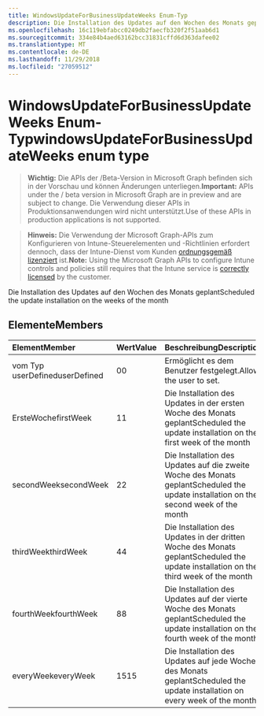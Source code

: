 ```yaml
---
title: WindowsUpdateForBusinessUpdateWeeks Enum-Typ
description: Die Installation des Updates auf den Wochen des Monats geplant
ms.openlocfilehash: 16c119ebfabcc0249db2faecfb320f2f51aab6d1
ms.sourcegitcommit: 334e84b4aed63162bcc31831cffd6d363dafee02
ms.translationtype: MT
ms.contentlocale: de-DE
ms.lasthandoff: 11/29/2018
ms.locfileid: "27059512"
---
```

# <a name="windowsupdateforbusinessupdateweeks-enum-type"></a><span data-ttu-id="a8c77-103">WindowsUpdateForBusinessUpdateWeeks Enum-Typ</span><span class="sxs-lookup"><span data-stu-id="a8c77-103">windowsUpdateForBusinessUpdateWeeks enum type</span></span>

> <span data-ttu-id="a8c77-104">**Wichtig:** Die APIs der /Beta-Version in Microsoft Graph befinden sich in der Vorschau und können Änderungen unterliegen.</span><span class="sxs-lookup"><span data-stu-id="a8c77-104">**Important:** APIs under the / beta version in Microsoft Graph are in preview and are subject to change.</span></span> <span data-ttu-id="a8c77-105">Die Verwendung dieser APIs in Produktionsanwendungen wird nicht unterstützt.</span><span class="sxs-lookup"><span data-stu-id="a8c77-105">Use of these APIs in production applications is not supported.</span></span>

> <span data-ttu-id="a8c77-106">**Hinweis:** Die Verwendung der Microsoft Graph-APIs zum Konfigurieren von Intune-Steuerelementen und -Richtlinien erfordert dennoch, dass der Intune-Dienst vom Kunden [ordnungsgemäß lizenziert](https://go.microsoft.com/fwlink/?linkid=839381) ist.</span><span class="sxs-lookup"><span data-stu-id="a8c77-106">**Note:** Using the Microsoft Graph APIs to configure Intune controls and policies still requires that the Intune service is [correctly licensed](https://go.microsoft.com/fwlink/?linkid=839381) by the customer.</span></span>

<span data-ttu-id="a8c77-107">Die Installation des Updates auf den Wochen des Monats geplant</span><span class="sxs-lookup"><span data-stu-id="a8c77-107">Scheduled the update installation on the weeks of the month</span></span>
## <a name="members"></a><span data-ttu-id="a8c77-108">Elemente</span><span class="sxs-lookup"><span data-stu-id="a8c77-108">Members</span></span>
|<span data-ttu-id="a8c77-109">Element</span><span class="sxs-lookup"><span data-stu-id="a8c77-109">Member</span></span>|<span data-ttu-id="a8c77-110">Wert</span><span class="sxs-lookup"><span data-stu-id="a8c77-110">Value</span></span>|<span data-ttu-id="a8c77-111">Beschreibung</span><span class="sxs-lookup"><span data-stu-id="a8c77-111">Description</span></span>|
|:---|:---|:---|
|<span data-ttu-id="a8c77-112">vom Typ userDefined</span><span class="sxs-lookup"><span data-stu-id="a8c77-112">userDefined</span></span>|<span data-ttu-id="a8c77-113">0</span><span class="sxs-lookup"><span data-stu-id="a8c77-113">0</span></span>|<span data-ttu-id="a8c77-114">Ermöglicht es dem Benutzer festgelegt.</span><span class="sxs-lookup"><span data-stu-id="a8c77-114">Allow the user to set.</span></span>|
|<span data-ttu-id="a8c77-115">ErsteWoche</span><span class="sxs-lookup"><span data-stu-id="a8c77-115">firstWeek</span></span>|<span data-ttu-id="a8c77-116">1</span><span class="sxs-lookup"><span data-stu-id="a8c77-116">1</span></span>|<span data-ttu-id="a8c77-117">Die Installation des Updates in der ersten Woche des Monats geplant</span><span class="sxs-lookup"><span data-stu-id="a8c77-117">Scheduled the update installation on the first week of the month</span></span>|
|<span data-ttu-id="a8c77-118">secondWeek</span><span class="sxs-lookup"><span data-stu-id="a8c77-118">secondWeek</span></span>|<span data-ttu-id="a8c77-119">2</span><span class="sxs-lookup"><span data-stu-id="a8c77-119">2</span></span>|<span data-ttu-id="a8c77-120">Die Installation des Updates auf die zweite Woche des Monats geplant</span><span class="sxs-lookup"><span data-stu-id="a8c77-120">Scheduled the update installation on the second week of the month</span></span>|
|<span data-ttu-id="a8c77-121">thirdWeek</span><span class="sxs-lookup"><span data-stu-id="a8c77-121">thirdWeek</span></span>|<span data-ttu-id="a8c77-122">4</span><span class="sxs-lookup"><span data-stu-id="a8c77-122">4</span></span>|<span data-ttu-id="a8c77-123">Die Installation des Updates in der dritten Woche des Monats geplant</span><span class="sxs-lookup"><span data-stu-id="a8c77-123">Scheduled the update installation on the third week of the month</span></span>|
|<span data-ttu-id="a8c77-124">fourthWeek</span><span class="sxs-lookup"><span data-stu-id="a8c77-124">fourthWeek</span></span>|<span data-ttu-id="a8c77-125">8</span><span class="sxs-lookup"><span data-stu-id="a8c77-125">8</span></span>|<span data-ttu-id="a8c77-126">Die Installation des Updates auf der vierte Woche des Monats geplant</span><span class="sxs-lookup"><span data-stu-id="a8c77-126">Scheduled the update installation on the fourth week of the month</span></span>|
|<span data-ttu-id="a8c77-127">everyWeek</span><span class="sxs-lookup"><span data-stu-id="a8c77-127">everyWeek</span></span>|<span data-ttu-id="a8c77-128">15</span><span class="sxs-lookup"><span data-stu-id="a8c77-128">15</span></span>|<span data-ttu-id="a8c77-129">Die Installation des Updates auf jede Woche des Monats geplant</span><span class="sxs-lookup"><span data-stu-id="a8c77-129">Scheduled the update installation on every week of the month</span></span>|





